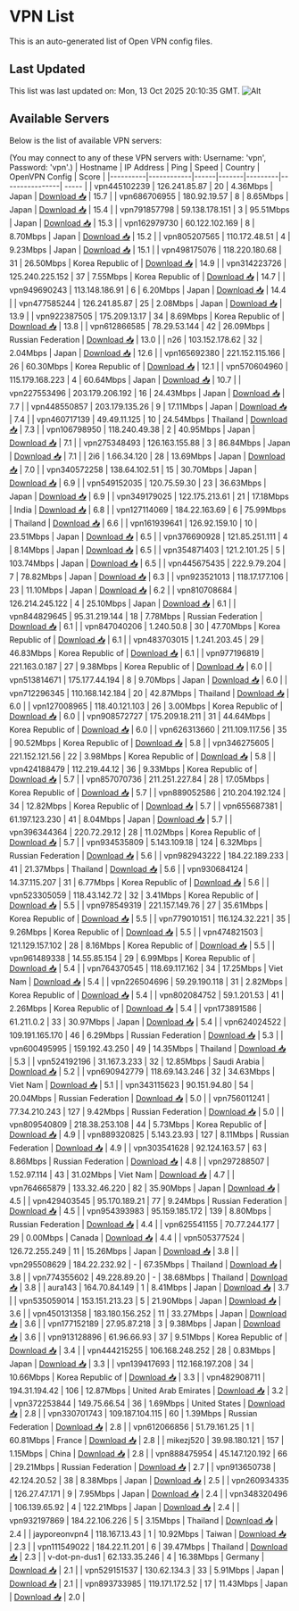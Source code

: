 # VPN List

This is an auto-generated list of Open VPN config files.

## Last Updated

This list was last updated on: Mon, 13 Oct 2025 20:10:35 GMT.
![Alt](https://repobeats.axiom.co/api/embed/186b98318ef1479477931607c1ad7d823f12451f.svg "Repobeats analytics image")

## Available Servers

Below is the list of available VPN servers:

(You may connect to any of these VPN servers with: Username: 'vpn', Password: 'vpn'.)
| Hostname | IP Address | Ping | Speed | Country | OpenVPN Config | Score |
|----------|------------|------|-------|---------|----------------| ----- |
| vpn445102239 | 126.241.85.87 | 20 | 4.36Mbps | Japan | [Download 📥](./configs/server_0_JP.ovpn) | 15.7 |
| vpn686706955 | 180.92.19.57 | 8 | 8.65Mbps | Japan | [Download 📥](./configs/server_1_JP.ovpn) | 15.4 |
| vpn791857798 | 59.138.178.151 | 3 | 95.51Mbps | Japan | [Download 📥](./configs/server_2_JP.ovpn) | 15.3 |
| vpn162979730 | 60.122.102.169 | 8 | 8.70Mbps | Japan | [Download 📥](./configs/server_3_JP.ovpn) | 15.2 |
| vpn805207565 | 110.172.48.51 | 4 | 9.23Mbps | Japan | [Download 📥](./configs/server_4_JP.ovpn) | 15.1 |
| vpn498175076 | 118.220.180.68 | 31 | 26.50Mbps | Korea Republic of | [Download 📥](./configs/server_5_KR.ovpn) | 14.9 |
| vpn314223726 | 125.240.225.152 | 37 | 7.55Mbps | Korea Republic of | [Download 📥](./configs/server_6_KR.ovpn) | 14.7 |
| vpn949690243 | 113.148.186.91 | 6 | 6.20Mbps | Japan | [Download 📥](./configs/server_7_JP.ovpn) | 14.4 |
| vpn477585244 | 126.241.85.87 | 25 | 2.08Mbps | Japan | [Download 📥](./configs/server_8_JP.ovpn) | 13.9 |
| vpn922387505 | 175.209.13.17 | 34 | 8.69Mbps | Korea Republic of | [Download 📥](./configs/server_9_KR.ovpn) | 13.8 |
| vpn612866585 | 78.29.53.144 | 42 | 26.09Mbps | Russian Federation | [Download 📥](./configs/server_10_RU.ovpn) | 13.0 |
| n26 | 103.152.178.62 | 32 | 2.04Mbps | Japan | [Download 📥](./configs/server_11_JP.ovpn) | 12.6 |
| vpn165692380 | 221.152.115.166 | 26 | 60.30Mbps | Korea Republic of | [Download 📥](./configs/server_12_KR.ovpn) | 12.1 |
| vpn570604960 | 115.179.168.223 | 4 | 60.64Mbps | Japan | [Download 📥](./configs/server_13_JP.ovpn) | 10.7 |
| vpn227553496 | 203.179.206.192 | 16 | 24.43Mbps | Japan | [Download 📥](./configs/server_14_JP.ovpn) | 7.7 |
| vpn448550857 | 203.179.135.26 | 9 | 17.11Mbps | Japan | [Download 📥](./configs/server_15_JP.ovpn) | 7.4 |
| vpn460717139 | 49.49.11.125 | 10 | 24.54Mbps | Thailand | [Download 📥](./configs/server_16_TH.ovpn) | 7.3 |
| vpn106798950 | 118.240.49.38 | 2 | 40.95Mbps | Japan | [Download 📥](./configs/server_17_JP.ovpn) | 7.1 |
| vpn275348493 | 126.163.155.88 | 3 | 86.84Mbps | Japan | [Download 📥](./configs/server_18_JP.ovpn) | 7.1 |
| 2i6 | 1.66.34.120 | 28 | 13.69Mbps | Japan | [Download 📥](./configs/server_19_JP.ovpn) | 7.0 |
| vpn340572258 | 138.64.102.51 | 15 | 30.70Mbps | Japan | [Download 📥](./configs/server_20_JP.ovpn) | 6.9 |
| vpn549152035 | 120.75.59.30 | 23 | 36.63Mbps | Japan | [Download 📥](./configs/server_21_JP.ovpn) | 6.9 |
| vpn349179025 | 122.175.213.61 | 21 | 17.18Mbps | India | [Download 📥](./configs/server_22_IN.ovpn) | 6.8 |
| vpn127114069 | 184.22.163.69 | 6 | 75.99Mbps | Thailand | [Download 📥](./configs/server_23_TH.ovpn) | 6.6 |
| vpn161939641 | 126.92.159.10 | 10 | 23.51Mbps | Japan | [Download 📥](./configs/server_24_JP.ovpn) | 6.5 |
| vpn376690928 | 121.85.251.111 | 4 | 8.14Mbps | Japan | [Download 📥](./configs/server_25_JP.ovpn) | 6.5 |
| vpn354871403 | 121.2.101.25 | 5 | 103.74Mbps | Japan | [Download 📥](./configs/server_26_JP.ovpn) | 6.5 |
| vpn445675435 | 222.9.79.204 | 7 | 78.82Mbps | Japan | [Download 📥](./configs/server_27_JP.ovpn) | 6.3 |
| vpn923521013 | 118.17.177.106 | 23 | 11.10Mbps | Japan | [Download 📥](./configs/server_28_JP.ovpn) | 6.2 |
| vpn810708684 | 126.214.245.122 | 4 | 25.10Mbps | Japan | [Download 📥](./configs/server_29_JP.ovpn) | 6.1 |
| vpn844829645 | 95.31.219.144 | 18 | 7.78Mbps | Russian Federation | [Download 📥](./configs/server_30_RU.ovpn) | 6.1 |
| vpn847040206 | 1.240.50.8 | 30 | 47.70Mbps | Korea Republic of | [Download 📥](./configs/server_31_KR.ovpn) | 6.1 |
| vpn483703015 | 1.241.203.45 | 29 | 46.83Mbps | Korea Republic of | [Download 📥](./configs/server_32_KR.ovpn) | 6.1 |
| vpn977196819 | 221.163.0.187 | 27 | 9.38Mbps | Korea Republic of | [Download 📥](./configs/server_33_KR.ovpn) | 6.0 |
| vpn513814671 | 175.177.44.194 | 8 | 9.70Mbps | Japan | [Download 📥](./configs/server_34_JP.ovpn) | 6.0 |
| vpn712296345 | 110.168.142.184 | 20 | 42.87Mbps | Thailand | [Download 📥](./configs/server_35_TH.ovpn) | 6.0 |
| vpn127008965 | 118.40.121.103 | 26 | 3.00Mbps | Korea Republic of | [Download 📥](./configs/server_36_KR.ovpn) | 6.0 |
| vpn908572727 | 175.209.18.211 | 31 | 44.64Mbps | Korea Republic of | [Download 📥](./configs/server_37_KR.ovpn) | 6.0 |
| vpn626313660 | 211.109.117.56 | 35 | 90.52Mbps | Korea Republic of | [Download 📥](./configs/server_38_KR.ovpn) | 5.8 |
| vpn346275605 | 221.152.121.56 | 22 | 3.98Mbps | Korea Republic of | [Download 📥](./configs/server_39_KR.ovpn) | 5.8 |
| vpn424188479 | 112.219.44.12 | 36 | 9.33Mbps | Korea Republic of | [Download 📥](./configs/server_40_KR.ovpn) | 5.7 |
| vpn857070736 | 211.251.227.84 | 28 | 17.05Mbps | Korea Republic of | [Download 📥](./configs/server_41_KR.ovpn) | 5.7 |
| vpn889052586 | 210.204.192.124 | 34 | 12.82Mbps | Korea Republic of | [Download 📥](./configs/server_42_KR.ovpn) | 5.7 |
| vpn655687381 | 61.197.123.230 | 41 | 8.04Mbps | Japan | [Download 📥](./configs/server_43_JP.ovpn) | 5.7 |
| vpn396344364 | 220.72.29.12 | 28 | 11.02Mbps | Korea Republic of | [Download 📥](./configs/server_44_KR.ovpn) | 5.7 |
| vpn934535809 | 5.143.109.18 | 124 | 6.32Mbps | Russian Federation | [Download 📥](./configs/server_45_RU.ovpn) | 5.6 |
| vpn982943222 | 184.22.189.233 | 41 | 21.37Mbps | Thailand | [Download 📥](./configs/server_46_TH.ovpn) | 5.6 |
| vpn930684124 | 14.37.115.207 | 31 | 6.77Mbps | Korea Republic of | [Download 📥](./configs/server_47_KR.ovpn) | 5.6 |
| vpn523305059 | 118.43.142.72 | 32 | 3.41Mbps | Korea Republic of | [Download 📥](./configs/server_48_KR.ovpn) | 5.5 |
| vpn978549319 | 221.157.149.76 | 27 | 35.61Mbps | Korea Republic of | [Download 📥](./configs/server_49_KR.ovpn) | 5.5 |
| vpn779010151 | 116.124.32.221 | 35 | 9.26Mbps | Korea Republic of | [Download 📥](./configs/server_50_KR.ovpn) | 5.5 |
| vpn474821503 | 121.129.157.102 | 28 | 8.16Mbps | Korea Republic of | [Download 📥](./configs/server_51_KR.ovpn) | 5.5 |
| vpn961489338 | 14.55.85.154 | 29 | 6.99Mbps | Korea Republic of | [Download 📥](./configs/server_52_KR.ovpn) | 5.4 |
| vpn764370545 | 118.69.117.162 | 34 | 17.25Mbps | Viet Nam | [Download 📥](./configs/server_53_VN.ovpn) | 5.4 |
| vpn226504696 | 59.29.190.118 | 31 | 2.82Mbps | Korea Republic of | [Download 📥](./configs/server_54_KR.ovpn) | 5.4 |
| vpn802084752 | 59.1.201.53 | 41 | 2.26Mbps | Korea Republic of | [Download 📥](./configs/server_55_KR.ovpn) | 5.4 |
| vpn173891586 | 61.211.0.2 | 33 | 30.97Mbps | Japan | [Download 📥](./configs/server_56_JP.ovpn) | 5.4 |
| vpn624024522 | 109.191.165.170 | 46 | 6.29Mbps | Russian Federation | [Download 📥](./configs/server_57_RU.ovpn) | 5.3 |
| vpn600495995 | 159.192.43.250 | 49 | 14.35Mbps | Thailand | [Download 📥](./configs/server_58_TH.ovpn) | 5.3 |
| vpn524192196 | 31.167.3.233 | 32 | 12.85Mbps | Saudi Arabia | [Download 📥](./configs/server_59_SA.ovpn) | 5.2 |
| vpn690942779 | 118.69.143.246 | 32 | 34.63Mbps | Viet Nam | [Download 📥](./configs/server_60_VN.ovpn) | 5.1 |
| vpn343115623 | 90.151.94.80 | 54 | 20.04Mbps | Russian Federation | [Download 📥](./configs/server_61_RU.ovpn) | 5.0 |
| vpn756011241 | 77.34.210.243 | 127 | 9.42Mbps | Russian Federation | [Download 📥](./configs/server_62_RU.ovpn) | 5.0 |
| vpn809540809 | 218.38.253.108 | 44 | 5.73Mbps | Korea Republic of | [Download 📥](./configs/server_63_KR.ovpn) | 4.9 |
| vpn889320825 | 5.143.23.93 | 127 | 8.11Mbps | Russian Federation | [Download 📥](./configs/server_64_RU.ovpn) | 4.9 |
| vpn303541628 | 92.124.163.57 | 63 | 8.86Mbps | Russian Federation | [Download 📥](./configs/server_65_RU.ovpn) | 4.8 |
| vpn297288507 | 1.52.97.114 | 43 | 31.02Mbps | Viet Nam | [Download 📥](./configs/server_66_VN.ovpn) | 4.7 |
| vpn764665879 | 133.32.46.220 | 82 | 35.90Mbps | Japan | [Download 📥](./configs/server_67_JP.ovpn) | 4.5 |
| vpn429403545 | 95.170.189.21 | 77 | 9.24Mbps | Russian Federation | [Download 📥](./configs/server_68_RU.ovpn) | 4.5 |
| vpn954393983 | 95.159.185.172 | 139 | 8.80Mbps | Russian Federation | [Download 📥](./configs/server_69_RU.ovpn) | 4.4 |
| vpn625541155 | 70.77.244.177 | 29 | 0.00Mbps | Canada | [Download 📥](./configs/server_70_CA.ovpn) | 4.4 |
| vpn505377524 | 126.72.255.249 | 11 | 15.26Mbps | Japan | [Download 📥](./configs/server_71_JP.ovpn) | 3.8 |
| vpn295508629 | 184.22.232.92 | - | 67.35Mbps | Thailand | [Download 📥](./configs/server_72_TH.ovpn) | 3.8 |
| vpn774355602 | 49.228.89.20 | - | 38.68Mbps | Thailand | [Download 📥](./configs/server_73_TH.ovpn) | 3.8 |
| aura143 | 164.70.84.149 | 1 | 8.41Mbps | Japan | [Download 📥](./configs/server_74_JP.ovpn) | 3.7 |
| vpn535059014 | 153.151.213.23 | 5 | 21.90Mbps | Japan | [Download 📥](./configs/server_75_JP.ovpn) | 3.6 |
| vpn450131358 | 183.180.156.252 | 11 | 33.27Mbps | Japan | [Download 📥](./configs/server_76_JP.ovpn) | 3.6 |
| vpn177152189 | 27.95.87.218 | 3 | 9.38Mbps | Japan | [Download 📥](./configs/server_77_JP.ovpn) | 3.6 |
| vpn913128896 | 61.96.66.93 | 37 | 9.51Mbps | Korea Republic of | [Download 📥](./configs/server_78_KR.ovpn) | 3.4 |
| vpn444215255 | 106.168.248.252 | 28 | 0.83Mbps | Japan | [Download 📥](./configs/server_79_JP.ovpn) | 3.3 |
| vpn139417693 | 112.168.197.208 | 34 | 10.66Mbps | Korea Republic of | [Download 📥](./configs/server_80_KR.ovpn) | 3.3 |
| vpn482908711 | 194.31.194.42 | 106 | 12.87Mbps | United Arab Emirates | [Download 📥](./configs/server_81_AE.ovpn) | 3.2 |
| vpn372253844 | 149.75.66.54 | 36 | 1.69Mbps | United States | [Download 📥](./configs/server_82_US.ovpn) | 2.8 |
| vpn330701743 | 109.187.104.115 | 60 | 1.39Mbps | Russian Federation | [Download 📥](./configs/server_83_RU.ovpn) | 2.8 |
| vpn612066856 | 51.79.161.25 | 1 | 60.81Mbps | France | [Download 📥](./configs/server_84_FR.ovpn) | 2.8 |
| mikezj520 | 39.98.180.121 | 157 | 1.15Mbps | China | [Download 📥](./configs/server_85_CN.ovpn) | 2.8 |
| vpn888475954 | 45.147.120.192 | 66 | 29.21Mbps | Russian Federation | [Download 📥](./configs/server_86_RU.ovpn) | 2.7 |
| vpn913650738 | 42.124.20.52 | 38 | 8.38Mbps | Japan | [Download 📥](./configs/server_87_JP.ovpn) | 2.5 |
| vpn260934335 | 126.27.47.171 | 9 | 7.95Mbps | Japan | [Download 📥](./configs/server_88_JP.ovpn) | 2.4 |
| vpn348320496 | 106.139.65.92 | 4 | 122.21Mbps | Japan | [Download 📥](./configs/server_89_JP.ovpn) | 2.4 |
| vpn932197869 | 184.22.106.226 | 5 | 3.15Mbps | Thailand | [Download 📥](./configs/server_90_TH.ovpn) | 2.4 |
| jayporeonvpn4 | 118.167.13.43 | 1 | 10.92Mbps | Taiwan | [Download 📥](./configs/server_91_TW.ovpn) | 2.3 |
| vpn111549022 | 184.22.11.201 | 6 | 39.47Mbps | Thailand | [Download 📥](./configs/server_92_TH.ovpn) | 2.3 |
| v-dot-pn-dus1 | 62.133.35.246 | 4 | 16.38Mbps | Germany | [Download 📥](./configs/server_93_DE.ovpn) | 2.1 |
| vpn529151537 | 130.62.134.3 | 33 | 5.91Mbps | Japan | [Download 📥](./configs/server_94_JP.ovpn) | 2.1 |
| vpn893733985 | 119.171.172.52 | 17 | 11.43Mbps | Japan | [Download 📥](./configs/server_95_JP.ovpn) | 2.0 |
